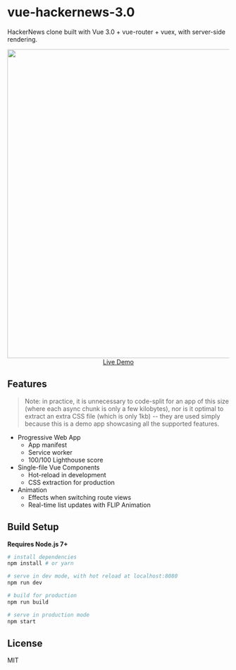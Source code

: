 # vue-hackernews-3.0

HackerNews clone built with Vue 3.0 + vue-router + vuex, with server-side rendering.

<p align="center">
  <a href="https://skytim.github.io/vue-hackernews-3.0" target="_blank">
    <img src="https://user-images.githubusercontent.com/7261694/115118073-23f3de80-9fd4-11eb-9021-b1ba09a44205.png" width="700px">
    <br>
    Live Demo
  </a>
</p>

## Features

> Note: in practice, it is unnecessary to code-split for an app of this size (where each async chunk is only a few kilobytes), nor is it optimal to extract an extra CSS file (which is only 1kb) -- they are used simply because this is a demo app showcasing all the supported features.

- Progressive Web App
  - App manifest
  - Service worker
  - 100/100 Lighthouse score
- Single-file Vue Components
  - Hot-reload in development
  - CSS extraction for production
- Animation
  - Effects when switching route views
  - Real-time list updates with FLIP Animation


## Build Setup

**Requires Node.js 7+**

``` bash
# install dependencies
npm install # or yarn

# serve in dev mode, with hot reload at localhost:8080
npm run dev

# build for production
npm run build

# serve in production mode
npm start
```

## License

MIT